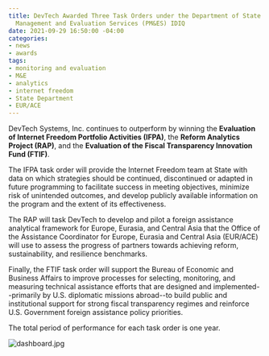 ```yaml
---
title: DevTech Awarded Three Task Orders under the Department of State's Performance
  Management and Evaluation Services (PM&ES) IDIQ
date: 2021-09-29 16:50:00 -04:00
categories:
- news
- awards
tags:
- monitoring and evaluation
- M&E
- analytics
- internet freedom
- State Department
- EUR/ACE
---
```


DevTech Systems, Inc. continues to outperform by winning the **Evaluation of Internet Freedom Portfolio Activities (IFPA)**, the **Reform Analytics Project (RAP)**, and the **Evaluation of the Fiscal Transparency Innovation Fund (FTIF)**. 

The IFPA task order will provide the Internet Freedom team at State with data on which strategies should be continued, discontinued or adapted in future programming to facilitate success in meeting objectives, minimize risk of unintended outcomes, and develop publicly available information on the program and the extent of its effectiveness.  

The RAP will task DevTech to develop and pilot a foreign assistance analytical framework for Europe, Eurasia, and Central Asia that the Office of the Assistance Coordinator for Europe, Eurasia and Central Asia (EUR/ACE) will use to assess the progress of partners towards achieving reform, sustainability, and resilience benchmarks. 

Finally, the FTIF task order will support the Bureau of Economic and Business Affairs to improve processes for selecting, monitoring, and measuring technical assistance efforts that are designed and implemented--primarily by U.S. diplomatic missions abroad--to build public and institutional support for strong fiscal transparency regimes and reinforce U.S. Government foreign assistance policy priorities.

The total period of performance for each task order is one year.

![dashboard.jpg](/uploads/dashboard.jpg)
